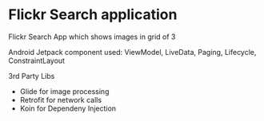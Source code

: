 Flickr Search application
=========================

Flickr Search App which shows images in grid of 3

Android Jetpack component used: ViewModel, LiveData, Paging, Lifecycle, ConstraintLayout

3rd Party Libs
- Glide for image processing
- Retrofit for network calls
- Koin for Dependeny Injection
